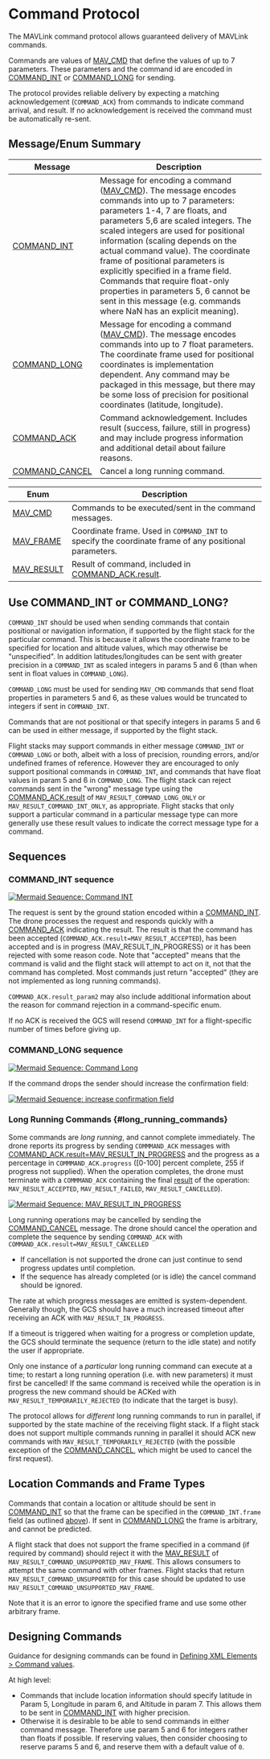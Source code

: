 # Command Protocol

The MAVLink command protocol allows guaranteed delivery of MAVLink commands.

Commands are values of [MAV_CMD](#MAV_CMD) that define the values of up to 7 parameters.
These parameters and the command id are encoded in [COMMAND_INT](#COMMAND_INT) or [COMMAND_LONG](#COMMAND_LONG) for sending.

The protocol provides reliable delivery by expecting a matching acknowledgement (`COMMAND_ACK`) from commands to indicate command arrival, and result.
If no acknowledgement is received the command must be automatically re-sent.

## Message/Enum Summary

| Message                                                                           | Description                                                                                                                                                                                                                                                                                                                                                                                                                                                                                                                       |
| --------------------------------------------------------------------------------- | --------------------------------------------------------------------------------------------------------------------------------------------------------------------------------------------------------------------------------------------------------------------------------------------------------------------------------------------------------------------------------------------------------------------------------------------------------------------------------------------------------------------------------- |
| <a id="COMMAND_INT"></a>[COMMAND_INT](../messages/common.md#COMMAND_INT)          | Message for encoding a command ([MAV_CMD](#MAV_CMD)). The message encodes commands into up to 7 parameters: parameters 1-4, 7 are floats, and parameters 5,6 are scaled integers. The scaled integers are used for positional information (scaling depends on the actual command value). The coordinate frame of positional parameters is explicitly specified in a frame field. Commands that require float-only properties in parameters 5, 6 cannot be sent in this message (e.g. commands where NaN has an explicit meaning). |
| <a id="COMMAND_LONG"></a>[COMMAND_LONG](../messages/common.md#COMMAND_LONG)       | Message for encoding a command ([MAV_CMD](#MAV_CMD)). The message encodes commands into up to 7 float parameters. The coordinate frame used for positional coordinates is implementation dependent. Any command may be packaged in this message, but there may be some loss of precision for positional coordinates (latitude, longitude).                                                                                                                                                                                       |
| <a id="COMMAND_ACK"></a>[COMMAND_ACK](../messages/common.md#COMMAND_ACK)          | Command acknowledgement. Includes result (success, failure, still in progress) and may include progress information and additional detail about failure reasons.                                                                                                                                                                                                                                                                                                                                                                  |
| <a id="COMMAND_CANCEL"></a>[COMMAND_CANCEL](../messages/common.md#COMMAND_CANCEL) | Cancel a long running command.                                                                                                                                                                                                                                                                                                                                                                                                                                                                                                    |

| Enum                                                                  | Description                                                                                            |
| --------------------------------------------------------------------- | ------------------------------------------------------------------------------------------------------ |
| <a id="MAV_CMD"></a>[MAV_CMD](../messages/common.md#mav_commands)     | Commands to be executed/sent in the command messages.                                                  |
| <a id="MAV_FRAME"></a>[MAV_FRAME](../messages/common.md#MAV_FRAME)    | Coordinate frame. Used in `COMMAND_INT` to specify the coordinate frame of any positional parameters. |
| <a id="MAV_RESULT"></a>[MAV_RESULT](../messages/common.md#MAV_RESULT) | Result of command, included in [COMMAND_ACK.result](#COMMAND_ACK).                                     |

## Use COMMAND_INT or COMMAND_LONG?

`COMMAND_INT` should be used when sending commands that contain positional or navigation information, if supported by the flight stack for the particular command.
This is because it allows the coordinate frame to be specified for location and altitude values, which may otherwise be "unspecified".
In addition latitudes/longitudes can be sent with greater precision in a `COMMAND_INT` as scaled integers in params 5 and 6 (than when sent in float values in `COMMAND_LONG`).

`COMMAND_LONG` must be used for sending `MAV_CMD` commands that send float properties in parameters 5 and 6, as these values would be truncated to integers if sent in `COMMAND_INT`.

Commands that are not positional or that specify integers in params 5 and 6 can be used in either message, if supported by the flight stack.

Flight stacks may support commands in either message `COMMAND_INT` or `COMMAND_LONG` or both, albeit with a loss of precision, rounding errors, and/or undefined frames of reference.
However they are encouraged to only support positional commands in `COMMAND_INT`, and commands that have float values in param 5 and 6 in `COMMAND_LONG`.
The flight stack can reject commands sent in the "wrong" message type using the [COMMAND_ACK.result](#COMMAND_ACK) of `MAV_RESULT_COMMAND_LONG_ONLY` or `MAV_RESULT_COMMAND_INT_ONLY`, as appropriate.
Flight stacks that only support a particular command in a particular message type can more generally use these result values to indicate the correct message type for a command.

## Sequences

### COMMAND_INT sequence

[![Mermaid Sequence: Command INT](https://mermaid.ink/img/pako:eNplj90KwjAMhV-l5EphvkAFQTYREfViXhYktJkW1nZ26YWMvbv1ZyCYixDO-XJIBtDBEEjo6Z7Ia6osXiO6pfIiV4eRrbYdehbbsv4Xqxg8feTsL1artyBFeToc1sfqsjueZ03Oo-K1hq6f_8K5S1FzzhNsHYXEH_cdMvlT1LrcQwGOokNr8sXDi1XAN3KkQObRUIOpZQXKjxlNnUGmjbEcIsgG254KwMShfngNkmOiCfp-_aXGJ9ehWtc?type=png)](https://mermaid-js.github.io/mermaid-live-editor/edit#pako:eNplj90KwjAMhV-l5EphvkAFQTYREfViXhYktJkW1nZ26YWMvbv1ZyCYixDO-XJIBtDBEEjo6Z7Ia6osXiO6pfIiV4eRrbYdehbbsv4Xqxg8feTsL1artyBFeToc1sfqsjueZ03Oo-K1hq6f_8K5S1FzzhNsHYXEH_cdMvlT1LrcQwGOokNr8sXDi1XAN3KkQObRUIOpZQXKjxlNnUGmjbEcIsgG254KwMShfngNkmOiCfp-_aXGJ9ehWtc)

The request is sent by the ground station encoded within a [COMMAND_INT](#COMMAND_INT).
The drone processes the request and responds quickly with a [COMMAND_ACK](#COMMAND_ACK) indicating the result.
The result is that the command has been accepted (`COMMAND_ACK.result=MAV_RESULT_ACCEPTED`), has been accepted and is in progress (MAV_RESULT_IN_PROGRESS) or it has been rejected with some reason code.
Note that "accepted" means that the command is valid and the flight stack will attempt to act on it, not that the command has completed.
Most commands just return "accepted" (they are not implemented as long running commands).

`COMMAND_ACK.result_param2` may also include additional information about the reason for command rejection in a command-specific enum.

If no ACK is received the GCS will resend `COMMAND_INT` for a flight-specific number of times before giving up.

### COMMAND_LONG sequence

[![Mermaid Sequence: Command Long](https://mermaid.ink/img/eyJjb2RlIjoic2VxdWVuY2VEaWFncmFtO1xuICAgIHBhcnRpY2lwYW50IEdDU1xuICAgIHBhcnRpY2lwYW50IERyb25lXG4gICAgR0NTLT4-RHJvbmU6IENPTU1BTkRfTE9ORyhjb25maXJtYXRpb249MClcbiAgICBHQ1MtPj5HQ1M6IFN0YXJ0IHRpbWVvdXRcbiAgICBEcm9uZS0-PkdDUzogQ09NTUFORF9BQ0siLCJtZXJtYWlkIjp7InRoZW1lIjoiZGVmYXVsdCJ9LCJ1cGRhdGVFZGl0b3IiOmZhbHNlfQ)](https://mermaid-js.github.io/mermaid-live-editor/#/edit/eyJjb2RlIjoic2VxdWVuY2VEaWFncmFtO1xuICAgIHBhcnRpY2lwYW50IEdDU1xuICAgIHBhcnRpY2lwYW50IERyb25lXG4gICAgR0NTLT4-RHJvbmU6IENPTU1BTkRfTE9ORyhjb25maXJtYXRpb249MClcbiAgICBHQ1MtPj5HQ1M6IFN0YXJ0IHRpbWVvdXRcbiAgICBEcm9uZS0-PkdDUzogQ09NTUFORF9BQ0siLCJtZXJtYWlkIjp7InRoZW1lIjoiZGVmYXVsdCJ9LCJ1cGRhdGVFZGl0b3IiOmZhbHNlfQ)

<!-- Original sequence
sequenceDiagram;
    participant GCS
    participant Drone
    GCS->>Drone: COMMAND_LONG(confirmation=0)
    GCS->>GCS: Start timeout
    Drone->>GCS: COMMAND_ACK
-->

If the command drops the sender should increase the confirmation field:

[![Mermaid Sequence: increase confirmation field](https://mermaid.ink/img/eyJjb2RlIjoic2VxdWVuY2VEaWFncmFtO1xuICAgIHBhcnRpY2lwYW50IEdDU1xuICAgIHBhcnRpY2lwYW50IERyb25lXG4gICAgR0NTLT4-RHJvbmU6IENPTU1BTkRfTE9ORyhjb25maXJtYXRpb249MClcbiAgICBHQ1MtPj5HQ1M6IFN0YXJ0IHRpbWVvdXRcbiAgICBHQ1MtPj5Ecm9uZTogQ09NTUFORF9MT05HKGNvbmZpcm1hdGlvbj0xKVxuICAgIEdDUy0-PkdDUzogU3RhcnQgdGltZW91dFxuICAgIERyb25lLT4-R0NTOiBDT01NQU5EX0FDSyIsIm1lcm1haWQiOnsidGhlbWUiOiJkZWZhdWx0In0sInVwZGF0ZUVkaXRvciI6ZmFsc2V9)](https://mermaid-js.github.io/mermaid-live-editor/#/edit/eyJjb2RlIjoic2VxdWVuY2VEaWFncmFtO1xuICAgIHBhcnRpY2lwYW50IEdDU1xuICAgIHBhcnRpY2lwYW50IERyb25lXG4gICAgR0NTLT4-RHJvbmU6IENPTU1BTkRfTE9ORyhjb25maXJtYXRpb249MClcbiAgICBHQ1MtPj5HQ1M6IFN0YXJ0IHRpbWVvdXRcbiAgICBHQ1MtPj5Ecm9uZTogQ09NTUFORF9MT05HKGNvbmZpcm1hdGlvbj0xKVxuICAgIEdDUy0-PkdDUzogU3RhcnQgdGltZW91dFxuICAgIERyb25lLT4-R0NTOiBDT01NQU5EX0FDSyIsIm1lcm1haWQiOnsidGhlbWUiOiJkZWZhdWx0In0sInVwZGF0ZUVkaXRvciI6ZmFsc2V9)

<!-- Original sequence
sequenceDiagram;
    participant GCS
    participant Drone
    GCS->>Drone: COMMAND_LONG(confirmation=0)
    GCS->>GCS: Start timeout
    GCS->>Drone: COMMAND_LONG(confirmation=1)
    GCS->>GCS: Start timeout
    Drone->>GCS: COMMAND_ACK
-->

### Long Running Commands {#long_running_commands}

Some commands are _long running_, and cannot complete immediately.
The drone reports its progress by sending `COMMMAND_ACK` messages with [COMMAND_ACK.result=MAV_RESULT_IN_PROGRESS](../messages/common.md#MAV_RESULT_IN_PROGRESS) and the progress as a percentage in `COMMMAND_ACK.progress` ([0-100] percent complete, 255 if progress not supplied).
When the operation completes, the drone must terminate with a `COMMMAND_ACK` containing the final [result](#MAV_RESULT) of the operation: `MAV_RESULT_ACCEPTED`, `MAV_RESULT_FAILED`, `MAV_RESULT_CANCELLED`).

[![Mermaid Sequence: MAV_RESULT_IN_PROGRESS](https://mermaid.ink/img/eyJjb2RlIjoic2VxdWVuY2VEaWFncmFtO1xuICAgIHBhcnRpY2lwYW50IEdDU1xuICAgIHBhcnRpY2lwYW50IERyb25lXG4gICAgR0NTLT4-RHJvbmU6IENPTU1BTkRfTE9ORygpXG4gICAgR0NTLT4-R0NTOiBTdGFydCB0aW1lb3V0XG4gICAgRHJvbmUtPj5HQ1M6IENPTU1BTkRfQUNLKHJlc3VsdD1NQVZfUkVTVUxUX0lOX1BST0dSRVNTLHByb2dyZXNzPT8pXG4gICAgR0NTLT4-R0NTOiBTdGFydCAobG9uZ2VyKSB0aW1lb3V0XG4gICAgRHJvbmUtPj5HQ1M6IENPTU1BTkRfQUNLKHJlc3VsdD1NQVZfUkVTVUxUX0lOX1BST0dSRVNTLHByb2dyZXNzPT8pXG4gICAgR0NTLT4-R0NTOiBTdGFydCAobG9uZ2VyKSB0aW1lb3V0XG4gICAgTm90ZSByaWdodCBvZiBHQ1M6IC4uLlxuICAgIERyb25lLT4-R0NTOiBDT01NQU5EX0FDSyhyZXN1bHQ9TUFWX1JFU1VMVF9BQ0NFUFRFRCkiLCJtZXJtYWlkIjp7InRoZW1lIjoiZGVmYXVsdCJ9LCJ1cGRhdGVFZGl0b3IiOmZhbHNlfQ)](https://mermaid-js.github.io/mermaid-live-editor/#/edit/eyJjb2RlIjoic2VxdWVuY2VEaWFncmFtO1xuICAgIHBhcnRpY2lwYW50IEdDU1xuICAgIHBhcnRpY2lwYW50IERyb25lXG4gICAgR0NTLT4-RHJvbmU6IENPTU1BTkRfTE9ORygpXG4gICAgR0NTLT4-R0NTOiBTdGFydCB0aW1lb3V0XG4gICAgRHJvbmUtPj5HQ1M6IENPTU1BTkRfQUNLKHJlc3VsdD1NQVZfUkVTVUxUX0lOX1BST0dSRVNTLHByb2dyZXNzPT8pXG4gICAgR0NTLT4-R0NTOiBTdGFydCAobG9uZ2VyKSB0aW1lb3V0XG4gICAgRHJvbmUtPj5HQ1M6IENPTU1BTkRfQUNLKHJlc3VsdD1NQVZfUkVTVUxUX0lOX1BST0dSRVNTLHByb2dyZXNzPT8pXG4gICAgR0NTLT4-R0NTOiBTdGFydCAobG9uZ2VyKSB0aW1lb3V0XG4gICAgTm90ZSByaWdodCBvZiBHQ1M6IC4uLlxuICAgIERyb25lLT4-R0NTOiBDT01NQU5EX0FDSyhyZXN1bHQ9TUFWX1JFU1VMVF9BQ0NFUFRFRCkiLCJtZXJtYWlkIjp7InRoZW1lIjoiZGVmYXVsdCJ9LCJ1cGRhdGVFZGl0b3IiOmZhbHNlfQ)

<!-- Original sequence
sequenceDiagram;
    participant GCS
    participant Drone
    GCS->>Drone: COMMAND_LONG()
    GCS->>GCS: Start timeout
    Drone->>GCS: COMMAND_ACK(result=MAV_RESULT_IN_PROGRESS,progress=?)
    GCS->>GCS: Start (longer) timeout
    Drone->>GCS: COMMAND_ACK(result=MAV_RESULT_IN_PROGRESS,progress=?)
    GCS->>GCS: Start (longer) timeout
    Note right of GCS: ...
    Drone->>GCS: COMMAND_ACK(result=MAV_RESULT_ACCEPTED)
-->

Long running operations may be cancelled by sending the [COMMAND_CANCEL](#COMMAND_CANCEL) message.
The drone should cancel the operation and complete the sequence by sending `COMMAND_ACK` with `COMMAND_ACK.result=MAV_RESULT_CANCELLED`

- If cancellation is not supported the drone can just continue to send progress updates until completion.
- If the sequence has already completed (or is idle) the cancel command should be ignored.

The rate at which progress messages are emitted is system-dependent.
Generally though, the GCS should have a much increased timeout after receiving an ACK with `MAV_RESULT_IN_PROGRESS`.

If a timeout is triggered when waiting for a progress or completion update, the GCS should terminate the sequence (return to the idle state) and notify the user if appropriate.

Only one instance of a _particular_ long running command can execute at a time; to restart a long running operation (i.e. with new parameters) it must first be cancelled!
If the same command is received while the operation is in progress the new command should be ACKed with `MAV_RESULT_TEMPORARILY_REJECTED` (to indicate that the target is busy).

The protocol allows for _different_ long running commands to run in parallel, if supported by the state machine of the receiving flight stack.
If a flight stack does not support multiple commands running in parallel it should ACK new commands with `MAV_RESULT_TEMPORARILY_REJECTED` (with the possible exception of the [COMMAND_CANCEL](#COMMAND_CANCEL), which might be used to cancel the first request).

## Location Commands and Frame Types

Commands that contain a location or altitude should be sent in [COMMAND_INT](#COMMAND_INT) so that the frame can be specified in the `COMMAND_INT.frame` field (as outlined [above](#use-commandint-or-commandlong)).
If sent in [COMMAND_LONG](#COMMAND_LONG) the frame is arbitrary, and cannot be predicted.

A flight stack that does not support the frame specified in a command (if required by command) should reject it with the [MAV_RESULT](#MAV_RESULT) of `MAV_RESULT_COMMAND_UNSUPPORTED_MAV_FRAME`.
This allows consumers to attempt the same command with other frames.
Flight stacks that return `MAV_RESULT_COMMAND_UNSUPPORTED` for this case should be updated to use `MAV_RESULT_COMMAND_UNSUPPORTED_MAV_FRAME`.

Note that it is an error to ignore the specified frame and use some other arbitrary frame.

## Designing Commands

Guidance for designing commands can be found in [Defining XML Elements > Command values](../guide/define_xml_element.md#command_values).

At high level:

- Commands that include location information should specify latitude in Param 5, Longitude in param 6, and Altitude in param 7.
  This allows them to be sent in [COMMAND_INT](#COMMAND_INT) with higher precision.
- Otherwise it is desirable to be able to send commands in either command message.
  Therefore use param 5 and 6 for integers rather than floats if possible.
  If reserving values, then consider choosing to reserve params 5 and 6, and reserve them with a default value of `0`.
